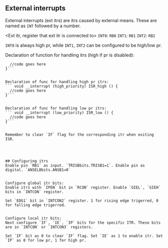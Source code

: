 ## External interrupts
External interrupts (ext itrs) are itrs caused by external means. These are named as `INT` followed by a number.


<Ext itr, register that ext itr is connected to>
`INT0`: `RB0`
`INT1`: `RB1`
`INT2`: `RB2`

`INT0` is always high pr, while `INT1`, `INT2` can be configured to be high/low pr.


Declaration of function for handling itrs (high if pr is disabled):
``` void __interrupt () ISR () {
  //code goes here
}```


Declaration of func for handling high pr itrs:
``` void __interrupt (high_priority) ISR_high () {
  //code goes here
}```


Declaration of func for handling low pr itrs:
``` void __interrupt (low_priority) ISR_low () {
  //code goes here
}```


Remember to clear `IF` flag for the corresponding itr when exiting ISR.




## Configuring itrs
Enable pin `RB1` as input. `TRISBbits.TRISB1=1`. Enable pin as digital. `ANSELBbits.ANSB1=0`


Configure global itr bits:
Enable itrs with `IPEN` bit in `RCON` register. Enable `GIEL`, `GIEH` bits in `INTCON` register.

Set `EDG1` bit in `INTCON2` register. 1 for rising edge trigerred, 0 for falling edge trigerred.


Configure local itr bits:
Next configure `IF`, `IE`, `IP` bits for the specific ITR. These bits are in `INTCON` or `INTCON3` registers.

Set `IF` bit as 0 to clear `IF` flag. Set `IE` as 1 to enable itr. Set `IP` as 0 for low pr, 1 for high pr.
